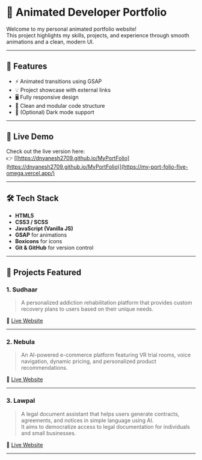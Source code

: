 # 🚀 Animated Developer Portfolio

Welcome to my personal animated portfolio website!  
This project highlights my skills, projects, and experience through smooth animations and a clean, modern UI.

---

## 📌 Features

- ⚡ Animated transitions using GSAP
- 💡 Project showcase with external links
- 🖥️ Fully responsive design
- 🎨 Clean and modular code structure
- 🌙 (Optional) Dark mode support

---

## 🔗 Live Demo

Check out the live version here:  
👉 [[https://dnyanesh2709.github.io/MyPortFolio](https://dnyanesh2709.github.io/MyPortFolio)](https://my-port-folio-five-omega.vercel.app/)

---

## 🛠️ Tech Stack

- **HTML5**
- **CSS3 / SCSS**
- **JavaScript (Vanilla JS)**
- **GSAP** for animations
- **Boxicons** for icons
- **Git & GitHub** for version control

---

## 💼 Projects Featured

### 1. Sudhaar
> A personalized addiction rehabilitation platform that provides custom recovery plans to users based on their unique needs.

🔗 [Live Website](https://sudhaar-personalizedaddictionrehabilitationsu-production.up.railway.app/)

---

### 2. Nebula
> An AI-powered e-commerce platform featuring VR trial rooms, voice navigation, dynamic pricing, and personalized product recommendations.

🔗 [Live Website](https://7hq6d64w-5173.inc1.devtunnels.ms/)

---

### 3. Lawpal
> A legal document assistant that helps users generate contracts, agreements, and notices in simple language using AI.  
> It aims to democratize access to legal documentation for individuals and small businesses.

🔗 [Live Website](https://lawpal-ai.vercel.app/)

---



